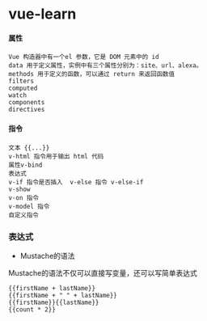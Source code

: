 # vue-learn

#### 属性

```
Vue 构造器中有一个el 参数，它是 DOM 元素中的 id
data 用于定义属性，实例中有三个属性分别为：site、url、alexa。
methods 用于定义的函数，可以通过 return 来返回函数值
filters
computed
watch
components
directives
```

#### 指令

```
文本 {{...}}
v-html 指令用于输出 html 代码
属性v-bind
表达式
v-if 指令是否插入  v-else 指令 v-else-if
v-show
v-on 指令
v-model 指令
自定义指令
```


### 表达式

- Mustache的语法

Mustache的语法不仅可以直接写变量，还可以写简单表达式

```
{{firstName + lastName}}
{{firstName + " " + lastName}}
{{firstName}}{{lastName}}
{{count * 2}}
```

